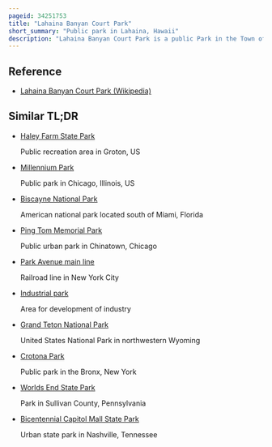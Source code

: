 ```yaml
---
pageid: 34251753
title: "Lahaina Banyan Court Park"
short_summary: "Public park in Lahaina, Hawaii"
description: "Lahaina Banyan Court Park is a public Park in the Town of Lahaina, Hawaii, the 1. 94 Acres Park, also known as Lahaina Courthouse Square and commonly called Banyan Tree Park, contains multiple Heritage Sites. It is located at the Corner of front Street and canal Street it is Part of the historic District of Lahaina."
---
```


## Reference

- [Lahaina Banyan Court Park (Wikipedia)](https://en.wikipedia.org/?curid=34251753)

## Similar TL;DR

- [Haley Farm State Park](/tldr/en/haley-farm-state-park)

  Public recreation area in Groton, US

- [Millennium Park](/tldr/en/millennium-park)

  Public park in Chicago, Illinois, US

- [Biscayne National Park](/tldr/en/biscayne-national-park)

  American national park located south of Miami, Florida

- [Ping Tom Memorial Park](/tldr/en/ping-tom-memorial-park)

  Public urban park in Chinatown, Chicago

- [Park Avenue main line](/tldr/en/park-avenue-main-line)

  Railroad line in New York City

- [Industrial park](/tldr/en/industrial-park)

  Area for development of industry

- [Grand Teton National Park](/tldr/en/grand-teton-national-park)

  United States National Park in northwestern Wyoming

- [Crotona Park](/tldr/en/crotona-park)

  Public park in the Bronx, New York

- [Worlds End State Park](/tldr/en/worlds-end-state-park)

  Park in Sullivan County, Pennsylvania

- [Bicentennial Capitol Mall State Park](/tldr/en/bicentennial-capitol-mall-state-park)

  Urban state park in Nashville, Tennessee
